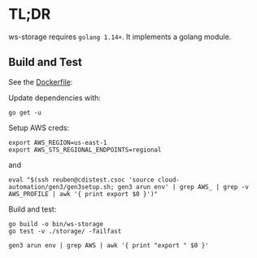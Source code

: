 # TL;DR

ws-storage requires `golang 1.14+`.  It implements a golang module.


## Build and Test

See the [Dockerfile](../../Dockerfile):

Update dependencies with:
```
go get -u
```

Setup AWS creds:
```
export AWS_REGION=us-east-1
export AWS_STS_REGIONAL_ENDPOINTS=regional
```
and
```
eval "$(ssh reuben@cdistest.csoc 'source cloud-automation/gen3/gen3setup.sh; gen3 arun env' | grep AWS_ | grep -v AWS_PROFILE | awk '{ print export $0 }')"
```

Build and test:
```
go build -o bin/ws-storage
go test -v ./storage/ -failfast
```

```
gen3 arun env | grep AWS | awk '{ print "export " $0 }'
```
